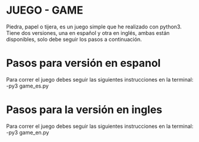 # JUEGO - GAME

Piedra, papel o tijera, es un juego simple que he realizado con python3.
Tiene dos versiones, una en español y otra en inglés, ambas están disponibles, solo debe seguir los pasos a continuación.

# Pasos para versión en espanol

Para correr el juego debes seguir las siguientes instrucciones en la terminal:
-py3 game_es.py

# Pasos para la versión en ingles

Para correr el juego debes seguir las siguientes instrucciones en la terminal:
-py3 game_en.py
